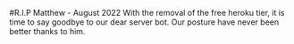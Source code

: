 #R.I.P Matthew - August 2022
With the removal of the free heroku tier, it is time to say goodbye to our dear server bot. Our posture have never been better thanks to him.
